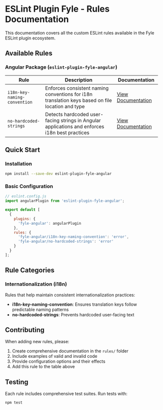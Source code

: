 # ESLint Plugin Fyle - Rules Documentation

This documentation covers all the custom ESLint rules available in the Fyle ESLint plugin ecosystem.

## Available Rules

### Angular Package (`eslint-plugin-fyle-angular`)

| Rule | Description | Documentation |
|------|-------------|---------------|
| `i18n-key-naming-convention` | Enforces consistent naming conventions for i18n translation keys based on file location and type | [View Documentation](./rules/i18n-key-naming-convention.md) |
| `no-hardcoded-strings` | Detects hardcoded user-facing strings in Angular applications and enforces i18n best practices | [View Documentation](./rules/no-hardcoded-strings.md) |

## Quick Start

### Installation

```bash
npm install --save-dev eslint-plugin-fyle-angular
```

### Basic Configuration

```javascript
// eslint.config.js
import angularPlugin from 'eslint-plugin-fyle-angular';

export default [
  {
    plugins: {
      'fyle-angular': angularPlugin
    },
    rules: {
      'fyle-angular/i18n-key-naming-convention': 'error',
      'fyle-angular/no-hardcoded-strings': 'error'
    }
  }
];
```

## Rule Categories

### Internationalization (i18n)
Rules that help maintain consistent internationalization practices:
- **i18n-key-naming-convention**: Ensures translation keys follow predictable naming patterns
- **no-hardcoded-strings**: Prevents hardcoded user-facing text

## Contributing

When adding new rules, please:
1. Create comprehensive documentation in the `rules/` folder
2. Include examples of valid and invalid code
3. Provide configuration options and their effects
4. Add this rule to the table above

## Testing

Each rule includes comprehensive test suites. Run tests with:

```bash
npm test
``` 
